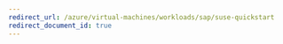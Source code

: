 ```yaml
---
redirect_url: /azure/virtual-machines/workloads/sap/suse-quickstart
redirect_document_id: true
---
```

